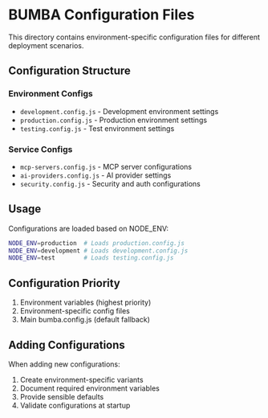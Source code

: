 # BUMBA Configuration Files

This directory contains environment-specific configuration files for different deployment scenarios.

## Configuration Structure

### Environment Configs
- `development.config.js` - Development environment settings
- `production.config.js` - Production environment settings  
- `testing.config.js` - Test environment settings

### Service Configs
- `mcp-servers.config.js` - MCP server configurations
- `ai-providers.config.js` - AI provider settings
- `security.config.js` - Security and auth configurations

## Usage

Configurations are loaded based on NODE_ENV:

```bash
NODE_ENV=production  # Loads production.config.js
NODE_ENV=development # Loads development.config.js
NODE_ENV=test        # Loads testing.config.js
```

## Configuration Priority

1. Environment variables (highest priority)
2. Environment-specific config files
3. Main bumba.config.js (default fallback)

## Adding Configurations

When adding new configurations:
1. Create environment-specific variants
2. Document required environment variables
3. Provide sensible defaults
4. Validate configurations at startup
